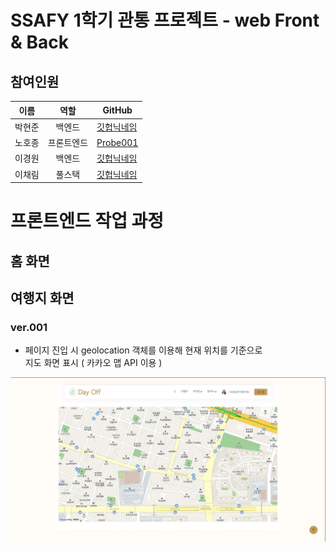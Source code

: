 # SSAFY 1학기 관통 프로젝트 - web Front & Back

## 참여인원

이름 | 역할 | GitHub
--|:--:|--
박현준|백엔드|[깃헙닉네임](깃헙주소)
노호종|프론트엔드|[Probe001](https://github.com/Probe001)
이경원|백엔드|[깃헙닉네임](깃헙주소)
이채림|풀스택|[깃헙닉네임](깃헙주소)

# 프론트엔드 작업 과정

## 홈 화면

## 여행지 화면

### ver.001
- 페이지 진입 시 geolocation 객체를 이용해 현재 위치를 기준으로<br>
지도 화면 표시 ( 카카오 맵 API 이용 )

![ver.001/map](assets/readme/pictures/map/001.JPG)
